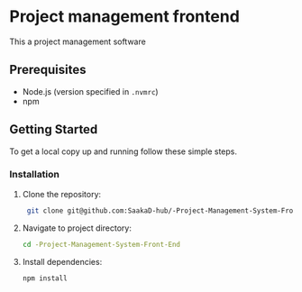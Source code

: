 # Project management frontend

This a project management software

## Prerequisites
- Node.js (version specified in `.nvmrc`)
- npm

## Getting Started
To get a local copy up and running follow these simple steps.

### Installation
1. Clone the repository:
   ```sh
    git clone git@github.com:SaakaD-hub/-Project-Management-System-Front-End.git

2. Navigate to project directory:
   ```sh
   cd -Project-Management-System-Front-End

3. Install dependencies:
   ```sh
   npm install
